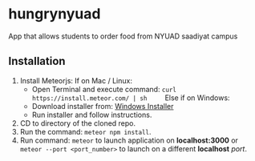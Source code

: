 # hungrynyuad
App that allows students to order food from NYUAD saadiyat campus


## Installation
1. Install Meteorjs:
    If on Mac / Linux:
      - Open Terminal and execute command: `curl https://install.meteor.com/ | sh`        
    Else if on Windows:
      - Download installer from: [Windows Installer](https://install.meteor.com/windows?_ga=2.222880667.1861570058.1498097317-741374242.1496416275)
      - Run installer and follow instructions.
2. CD to directory of the cloned repo.
3. Run the command: `meteor npm install`.
4. Run command: `meteor` to launch application on **localhost:3000** or `meteor --port <port_number>` to launch on a different **localhost** *port*.
